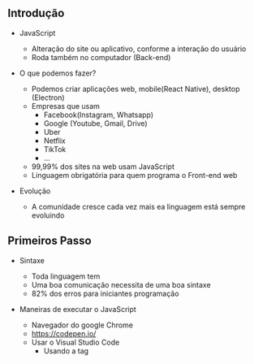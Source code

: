 ## Introdução ##
- JavaScript
  - Alteração do site ou aplicativo, conforme a interação do usuário
  - Roda também no computador (Back-end)

- O que podemos fazer?
  - Podemos criar aplicações web, mobile(React Native), desktop (Electron)
  - Empresas que usam
    - Facebook(Instagram, Whatsapp)
    - Google (Youtube, Gmail, Drive)
    - Uber
    - Netflix
    - TikTok
    - ...
  - 99,99% dos sites na web usam JavaScript
  - Linguagem obrigatória para quem programa o Front-end web

- Evolução
  - A comunidade cresce cada vez mais ea linguagem está sempre evoluindo

## Primeiros Passo ##
- Sintaxe
  - Toda linguagem tem
  - Uma boa comunicação necessita de uma boa sintaxe
  - 82% dos erros para iniciantes programação

- Maneiras de executar o JavaScript
  - Navegador do google Chrome
  - https://codepen.io/
  - Usar o Visual Studio Code
    - Usando a tag <script>
    - Obrir no navegador

- Comentarios
  - // --> comentario em linha
  - /* */ --> comentário de bloco
  
## Tipos de dados ##
- Introdução
  - Gramática
    - Elementos de linguagem e suas combinações
    - A arte de falar e escrever corretamente
  - Vocabulário
    - Conjunto de termos e expressões
    - Agupamento de palavras
  - Precisamos saber como escrever
  - precisamos saber os significados
  - Precisamos continuar aprendendo, para crescer nosso vocabulário

- String
  - Cadeia de caracteres
    - "" --> aspas duplas
    - '' --> aspas simples
    - ´´ --> template literals ou template string

- Number
  - Numeros
    - 33 --> inteiro
    - 12.5 --> reais
    - NaN --> not a number
    - Infinity --> infinito

- Boolean
  - Somente 2 valores 
    - True --> Verdadeiro
    - False --> falso

- Undefined vs null
  - Undefined --> Indefinido
  - Null
    - Nulo
    - objeto que não possui nada dentro
    - Diferente de indefinido

- Object
  - Ojeto
  - Propriedades / Atributos
  - Funcionalidades / Métodos
  - Ex...
    - { propriedade: valor}

- Array(Vetores)
  - Uma lista
  - Argumento de dado
  - Ex...
    - ["Mayk", 36]

- Conclusão
  - Tipos de dados
    - Conforme o ECMAScript standard temos 9 tipos de dados
  
  - Data Types
    - Primitivo / Primitive value
    - Structural
    - Structural Primitive
  
  - Primitivos
    - String
    - Number
    - Boolean
    - Undefined
    - Symbol
    - BigInt
  
  - Estruturais
    - Object
      - Array
      - Map
      - Set
      - Date
      * ...
    - Function
  
  - Primitivo Estrutural / Structural Root Primitiva
    - Null

    
## Variáveis ##

## Praticando e Avançado ##

## Funções ##

## Manipulando dados ##

## Expressões e Operadores ##

## Condicionais e controle de fluxo ##

